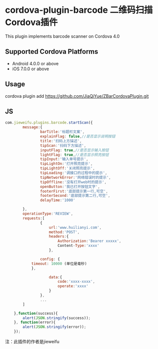 # cordova-plugin-barcode 二维码扫描Cordova插件

This plugin implements barcode scanner on Cordova 4.0

## Supported Cordova Platforms

* Android 4.0.0 or above
* iOS 7.0.0 or above

## Usage
cordova plugin add https://github.com/JiaQiYue/ZBarCordovaPlugin.git

## JS 
``` js
com.jieweifu.plugins.barcode.startScan({
        message:{
                barTitle:'标题栏文案',
                explainFlag: false,//是否显示说明按钮
                title:'扫码上方描述',
                tipScan:'扫码下方描述',
                inputFlag: true,//是否显示输入按钮
                lightFlag: true,//是否显示照亮按钮
                tipInput:'输入单号提示',
                tipLightOn:'打开照亮提示',
                tipLightOff:'关闭照亮提示',
                tipLoading:'调接口的过程中的提示',
                tipNetworkError:'网络错误时的提示',
                tipOffline:'没有打开web时的提示',
                openButton:'我已打开按钮文字',
                footerFirst:'底部提示第一行,可空',
                footerSecond:'底部提示第二行,可空',
                delayTime:'1000'

        },
        operationType:'REVIEW',
        requests:[
                {
                    url:'www.huilianyi.com',
                    method:'POST',
                    headers:{
                        Authorization:'Bearer xxxxx',
                        Content-Type:'xxxx'
                    },

	            config: {
			timeout: 10000 (单位是毫秒)
		    },

                    data:{
                        code:'xxxx-xxxx',
                        operate:'xxxx'
                    }
                },
                ...
        ]

    },function(success){
        alert(JSON.stringify(success));
    }, function(error){
        alert(JSON.stringify(error));   
    });
```

注：此插件的作者是jieweifu




